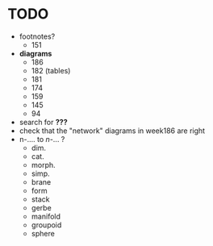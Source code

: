 # TODO

- footnotes?
    + 151
- **diagrams**
    + 186
    + 182 (tables)
    + 181
    + 174
    + 159
    + 145
    + 94
- search for **???**
- check that the "network" diagrams in week186 are right
- n-.... to $n$-... ?
    + dim.
    + cat.
    + morph.
    + simp.
    + brane
    + form
    + stack
    + gerbe
    + manifold
    + groupoid
    + sphere